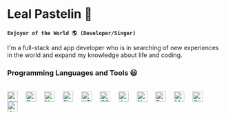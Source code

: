 # Leal Pastelin 🐒

**`Enjoyer of the World 🌎 (Developer/Singer)`**

I'm a full-stack and app developer who is in searching of new experiences in the world and expand my knowledge about life and coding.

### Programming Languages and Tools 😃

<br/>
<img align='left' alt='JavaScript' width='24px' style="padding-right:16px;" src="
            https://cdn.jsdelivr.net/gh/devicons/devicon/icons/javascript/javascript-original.svg" />
<img align='left' alt='React' width='24px' style="padding-right:16px;" src="https://cdn.jsdelivr.net/gh/devicons/devicon/icons/react/react-original.svg" />
<img align='left' alt='NextJs' width='24px' style="padding-right:16px;" src="https://cdn.jsdelivr.net/gh/devicons/devicon/icons/nextjs/nextjs-original.svg" />
<img align='left' alt='Figma' width='24px' style="padding-right:16px;" src="https://cdn.jsdelivr.net/gh/devicons/devicon/icons/figma/figma-original.svg" />
<img align='left' alt='HTML' width='24px' style="padding-right:16px;" src="https://cdn.jsdelivr.net/gh/devicons/devicon/icons/html5/html5-plain.svg" />
<img align='left' alt='CSS' width='24px' style="padding-right:16px;" src="https://cdn.jsdelivr.net/gh/devicons/devicon/icons/css3/css3-plain.svg" />
<img align='left' alt='Jest' width='24px' style="padding-right:16px;" src="https://cdn.jsdelivr.net/gh/devicons/devicon/icons/jest/jest-plain.svg" />
<img align='left' alt='NodeJS' width='24px' style="padding-right:16px;" src="https://cdn.jsdelivr.net/gh/devicons/devicon/icons/nodejs/nodejs-original.svg" />
<img align='left' alt='Express' width='24px' style="padding-right:16px;" src="https://cdn.jsdelivr.net/gh/devicons/devicon/icons/express/express-original.svg" />
<img align='left' alt='MySQL' width='24px' style="padding-right:16px;" src="https://cdn.jsdelivr.net/gh/devicons/devicon/icons/mysql/mysql-original.svg" />
<img align='left' alt='Git' width='24px' style="padding-right:16px;" src="https://cdn.jsdelivr.net/gh/devicons/devicon/icons/git/git-original.svg" />
<img align='left' alt='Java' width='24px' style="padding-right:16px;" src="https://cdn.jsdelivr.net/gh/devicons/devicon/icons/java/java-original.svg" />






